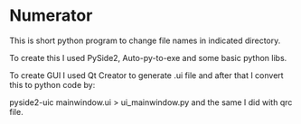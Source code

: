 # Numerator


This is short python program to change file names in indicated directory.

To create this I used PySide2, Auto-py-to-exe and some basic python libs.

To create GUI I used Qt Creator to generate .ui file and after that I convert this to python code by:

pyside2-uic mainwindow.ui > ui_mainwindow.py
and the same I did with qrc file.

